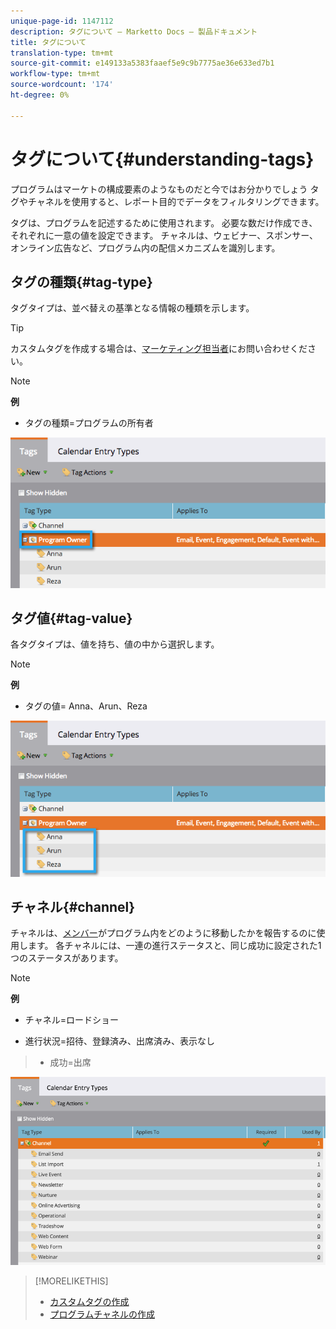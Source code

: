 ```yaml
---
unique-page-id: 1147112
description: タグについて — Marketto Docs — 製品ドキュメント
title: タグについて
translation-type: tm+mt
source-git-commit: e149133a5383faaef5e9c9b7775ae36e633ed7b1
workflow-type: tm+mt
source-wordcount: '174'
ht-degree: 0%

---
```



# タグについて{#understanding-tags}

プログラムはマーケトの構成要素のようなものだと今ではお分かりでしょう タグやチャネルを使用すると、レポート目的でデータをフィルタリングできます。

タグは、プログラムを記述するために使用されます。 必要な数だけ作成でき、それぞれに一意の値を設定できます。 チャネルは、ウェビナー、スポンサー、オンライン広告など、プログラム内の配信メカニズムを識別します。

## タグの種類{#tag-type}

タグタイプは、並べ替えの基準となる情報の種類を示します。

>[!TIP]
>
>カスタムタグを作成する場合は、[マーケティング担当者](http://docs.marketo.com/display/DOCS/Create+Custom+Tags)にお問い合わせください。

>[!NOTE]
>
>**例**
>
>* タグの種類=プログラムの所有者

>



![](assets/image2014-9-17-15-3a12-3a46.png)

## タグ値{#tag-value}

各タグタイプは、値を持ち、値の中から選択します。

>[!NOTE]
>
>**例**
>
>* タグの値= Anna、Arun、Reza

>



![](assets/image2014-9-17-15-3a16-3a8.png)

## チャネル{#channel}

チャネルは、[メンバー](../../../../product-docs/core-marketo-concepts/programs/creating-programs/understanding-program-membership.md)がプログラム内をどのように移動したかを報告するのに使用します。 各チャネルには、一連の進行ステータスと、同じ成功に設定された1つのステータスがあります。

>[!NOTE]
>
>**例**
>
>* チャネル=ロードショー
   >
   >
* 進行状況=招待、登録済み、出席済み、表示なし
>* 成功=出席

>



![](assets/image2015-2-5-16-3a57-3a59.png)

>[!MORELIKETHIS]
>
>* [カスタムタグの作成](../../../../product-docs/administration/tags/create-custom-tags.md)
>* [プログラムチャネルの作成](../../../../product-docs/administration/tags/create-a-program-channel.md)

>



